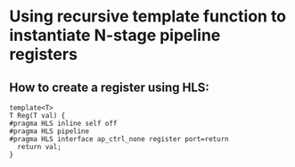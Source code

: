 # Using recursive template function to instantiate N-stage pipeline registers

## How to create a register using HLS:
```
template<T>
T Reg(T val) {
#pragma HLS inline self off
#pragma HLS pipeline
#pragma HLS interface ap_ctrl_none register port=return
  return val;
}
```
